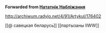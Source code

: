 **Forwarded from [Нататнік Набліжэння](https://t.me/c/1417989827/2510)**

http://archiwum.radyjo.net/4/91/Artykul/176402

[[@ савецкая беларусь]]
[[партызаны IIWW]]
